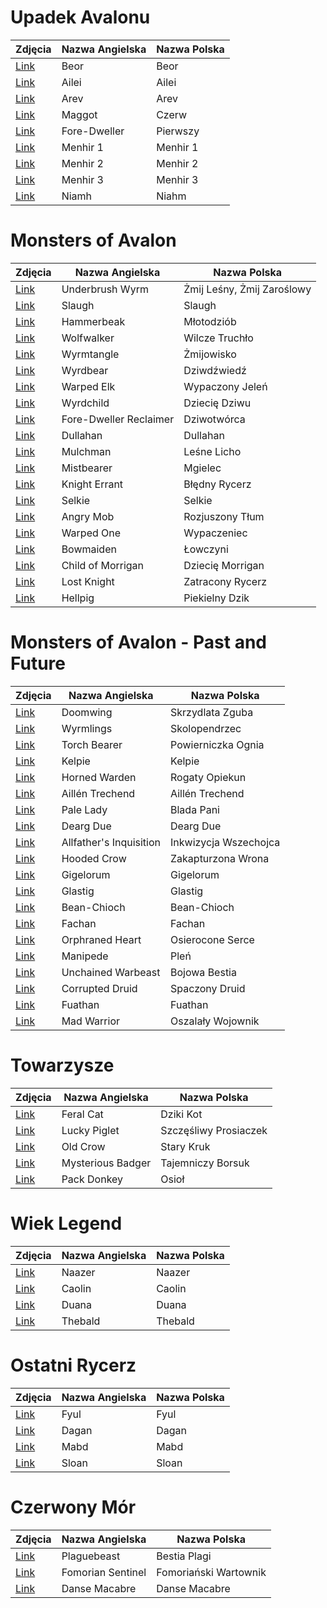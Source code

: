 # Upadek Avalonu
Zdjęcia                                                                                             | Nazwa Angielska         | Nazwa Polska
--------------------------------------------------------------------------------------------------- | ----------------------- | --------------------------
[Link](http://www.miniatures-workshop.com/lostminiswiki/index.php?title=Image:AwakenR-TG-01-01.jpg) | Beor                    | Beor
[Link](http://www.miniatures-workshop.com/lostminiswiki/index.php?title=Image:AwakenR-TG-02-01.jpg) | Ailei                   | Ailei
[Link](http://www.miniatures-workshop.com/lostminiswiki/index.php?title=Image:AwakenR-TG-03-01.jpg) | Arev                    | Arev
[Link](http://www.miniatures-workshop.com/lostminiswiki/index.php?title=Image:AwakenR-TG-04-01.jpg) | Maggot                  | Czerw
[Link](http://www.miniatures-workshop.com/lostminiswiki/index.php?title=Image:AwakenR-TG-05-01.jpg) | Fore-Dweller            | Pierwszy
[Link](http://www.miniatures-workshop.com/lostminiswiki/index.php?title=Image:AwakenR-TG-06-01.jpg) | Menhir 1                | Menhir 1
[Link](http://www.miniatures-workshop.com/lostminiswiki/index.php?title=Image:AwakenR-TG-07-01.jpg) | Menhir 2                | Menhir 2
[Link](http://www.miniatures-workshop.com/lostminiswiki/index.php?title=Image:AwakenR-TG-08-01.jpg) | Menhir 3                | Menhir 3
[Link](http://www.miniatures-workshop.com/lostminiswiki/index.php?title=Image:AwakenR-TG-09-01.jpg) | Niamh                   | Niahm

# Monsters of Avalon

Zdjęcia                                                                                             | Nazwa Angielska         | Nazwa Polska
--------------------------------------------------------------------------------------------------- | ----------------------- | --------------------------
[Link](http://www.miniatures-workshop.com/lostminiswiki/index.php?title=Image:AwakenR-TG-10-01.jpg) | Underbrush Wyrm         | Żmij Leśny, Żmij Zaroślowy
[Link](http://www.miniatures-workshop.com/lostminiswiki/index.php?title=Image:AwakenR-TG-11-01.jpg) | Slaugh                  | Slaugh
[Link](http://www.miniatures-workshop.com/lostminiswiki/index.php?title=Image:AwakenR-TG-12-01.jpg) | Hammerbeak              | Młotodziób
[Link](http://www.miniatures-workshop.com/lostminiswiki/index.php?title=Image:AwakenR-TG-13-01.jpg) | Wolfwalker              | Wilcze Truchło
[Link](http://www.miniatures-workshop.com/lostminiswiki/index.php?title=Image:AwakenR-TG-14-01.jpg) | Wyrmtangle              | Żmijowisko
[Link](http://www.miniatures-workshop.com/lostminiswiki/index.php?title=Image:AwakenR-TG-15-01.jpg) | Wyrdbear                | Dziwdźwiedź
[Link](http://www.miniatures-workshop.com/lostminiswiki/index.php?title=Image:AwakenR-TG-16-01.jpg) | Warped Elk              | Wypaczony Jeleń
[Link](http://www.miniatures-workshop.com/lostminiswiki/index.php?title=Image:AwakenR-TG-17-01.jpg) | Wyrdchild               | Dziecię Dziwu
[Link](http://www.miniatures-workshop.com/lostminiswiki/index.php?title=Image:AwakenR-TG-18-01.jpg) | Fore-Dweller Reclaimer  | Dziwotwórca
[Link](http://www.miniatures-workshop.com/lostminiswiki/index.php?title=Image:AwakenR-TG-19-01.jpg) | Dullahan                | Dullahan
[Link](http://www.miniatures-workshop.com/lostminiswiki/index.php?title=Image:AwakenR-TG-20-01.jpg) | Mulchman                | Leśne Licho
[Link](http://www.miniatures-workshop.com/lostminiswiki/index.php?title=Image:AwakenR-TG-21-01.jpg) | Mistbearer              | Mgielec
[Link](http://www.miniatures-workshop.com/lostminiswiki/index.php?title=Image:AwakenR-TG-22-01.jpg) | Knight Errant           | Błędny Rycerz
[Link](http://www.miniatures-workshop.com/lostminiswiki/index.php?title=Image:AwakenR-TG-23-01.jpg) | Selkie                  | Selkie
[Link](http://www.miniatures-workshop.com/lostminiswiki/index.php?title=Image:AwakenR-TG-24-01.jpg) | Angry Mob               | Rozjuszony Tłum
[Link](http://www.miniatures-workshop.com/lostminiswiki/index.php?title=Image:AwakenR-TG-25-01.jpg) | Warped One              | Wypaczeniec
[Link](http://www.miniatures-workshop.com/lostminiswiki/index.php?title=Image:AwakenR-TG-26-01.jpg) | Bowmaiden               | Łowczyni
[Link](http://www.miniatures-workshop.com/lostminiswiki/index.php?title=Image:AwakenR-TG-27-01.jpg) | Child of Morrigan       | Dziecię Morrigan
[Link](http://www.miniatures-workshop.com/lostminiswiki/index.php?title=Image:AwakenR-TG-28-01.jpg) | Lost Knight             | Zatracony Rycerz
[Link](http://www.miniatures-workshop.com/lostminiswiki/index.php?title=Image:AwakenR-TG-29-01.jpg) | Hellpig                 | Piekielny Dzik

# Monsters of Avalon - Past and Future

Zdjęcia                                                                                             | Nazwa Angielska         | Nazwa Polska
--------------------------------------------------------------------------------------------------- | ----------------------- | --------------------------
[Link](http://www.miniatures-workshop.com/lostminiswiki/index.php?title=Image:AwakenR-TG-50-01.jpg) | Doomwing                | Skrzydlata Zguba
[Link](http://www.miniatures-workshop.com/lostminiswiki/index.php?title=Image:AwakenR-TG-51-01.jpg) | Wyrmlings               | Skolopendrzec
[Link](http://www.miniatures-workshop.com/lostminiswiki/index.php?title=Image:AwakenR-TG-52-01.jpg) | Torch Bearer            | Powierniczka Ognia
[Link](http://www.miniatures-workshop.com/lostminiswiki/index.php?title=Image:AwakenR-TG-53-01.jpg) | Kelpie                  | Kelpie
[Link](http://www.miniatures-workshop.com/lostminiswiki/index.php?title=Image:AwakenR-TG-54-01.jpg) | Horned Warden           | Rogaty Opiekun
[Link](http://www.miniatures-workshop.com/lostminiswiki/index.php?title=Image:AwakenR-TG-55-01.jpg) | Aillén Trechend         | Aillén Trechend
[Link](http://www.miniatures-workshop.com/lostminiswiki/index.php?title=Image:AwakenR-TG-56-01.jpg) | Pale Lady               | Blada Pani
[Link](http://www.miniatures-workshop.com/lostminiswiki/index.php?title=Image:AwakenR-TG-57-01.jpg) | Dearg Due               | Dearg Due
[Link](http://www.miniatures-workshop.com/lostminiswiki/index.php?title=Image:AwakenR-TG-58-01.jpg) | Allfather's Inquisition | Inkwizycja Wszechojca
[Link](http://www.miniatures-workshop.com/lostminiswiki/index.php?title=Image:AwakenR-TG-59-01.jpg) | Hooded Crow             | Zakapturzona Wrona
[Link](http://www.miniatures-workshop.com/lostminiswiki/index.php?title=Image:AwakenR-TG-60-01.jpg) | Gigelorum               | Gigelorum
[Link](http://www.miniatures-workshop.com/lostminiswiki/index.php?title=Image:AwakenR-TG-61-01.jpg) | Glastig                 | Glastig
[Link](http://www.miniatures-workshop.com/lostminiswiki/index.php?title=Image:AwakenR-TG-62-01.jpg) | Bean-Chioch             | Bean-Chioch
[Link](http://www.miniatures-workshop.com/lostminiswiki/index.php?title=Image:AwakenR-TG-63-01.jpg) | Fachan                  | Fachan
[Link](http://www.miniatures-workshop.com/lostminiswiki/index.php?title=Image:AwakenR-TG-64-01.jpg) | Orphraned Heart         | Osierocone Serce
[Link](http://www.miniatures-workshop.com/lostminiswiki/index.php?title=Image:AwakenR-TG-65-01.jpg) | Manipede                | Pleń
[Link](http://www.miniatures-workshop.com/lostminiswiki/index.php?title=Image:AwakenR-TG-66-01.jpg) | Unchained Warbeast      | Bojowa Bestia
[Link](http://www.miniatures-workshop.com/lostminiswiki/index.php?title=Image:AwakenR-TG-67-01.jpg) | Corrupted Druid         | Spaczony Druid
[Link](http://www.miniatures-workshop.com/lostminiswiki/index.php?title=Image:AwakenR-TG-68-01.jpg) | Fuathan                 | Fuathan
[Link](http://www.miniatures-workshop.com/lostminiswiki/index.php?title=Image:AwakenR-TG-69-01.jpg) | Mad Warrior             | Oszalały Wojownik

# Towarzysze

Zdjęcia                                                                                             | Nazwa Angielska         | Nazwa Polska
--------------------------------------------------------------------------------------------------- | ----------------------- | --------------------------
[Link](http://www.miniatures-workshop.com/lostminiswiki/index.php?title=Image:AwakenR-TG-30-01.jpg) | Feral Cat               | Dziki Kot
[Link](http://www.miniatures-workshop.com/lostminiswiki/index.php?title=Image:AwakenR-TG-31-01.jpg) | Lucky Piglet            | Szczęśliwy Prosiaczek
[Link](http://www.miniatures-workshop.com/lostminiswiki/index.php?title=Image:AwakenR-TG-32-01.jpg) | Old Crow                | Stary Kruk
[Link](http://www.miniatures-workshop.com/lostminiswiki/index.php?title=Image:AwakenR-TG-33-01.jpg) | Mysterious Badger       | Tajemniczy Borsuk
[Link](http://www.miniatures-workshop.com/lostminiswiki/index.php?title=Image:AwakenR-TG-34-01.jpg) | Pack Donkey             | Osioł

# Wiek Legend

Zdjęcia                                                                                             | Nazwa Angielska         | Nazwa Polska
--------------------------------------------------------------------------------------------------- | ----------------------- | --------------------------
[Link](http://www.miniatures-workshop.com/lostminiswiki/index.php?title=Image:AwakenR-TG-35-01.jpg) | Naazer                  | Naazer
[Link](http://www.miniatures-workshop.com/lostminiswiki/index.php?title=Image:AwakenR-TG-36-01.jpg) | Caolin                  | Caolin
[Link](http://www.miniatures-workshop.com/lostminiswiki/index.php?title=Image:AwakenR-TG-37-01.jpg) | Duana                   | Duana
[Link](http://www.miniatures-workshop.com/lostminiswiki/index.php?title=Image:AwakenR-TG-38-01.jpg) | Thebald                 | Thebald

# Ostatni Rycerz

Zdjęcia                                                                                             | Nazwa Angielska         | Nazwa Polska
--------------------------------------------------------------------------------------------------- | ----------------------- | --------------------------
[Link](http://www.miniatures-workshop.com/lostminiswiki/index.php?title=Image:AwakenR-TG-39-01.jpg) | Fyul                    | Fyul
[Link](http://www.miniatures-workshop.com/lostminiswiki/index.php?title=Image:AwakenR-TG-40-01.jpg) | Dagan                   | Dagan
[Link](http://www.miniatures-workshop.com/lostminiswiki/index.php?title=Image:AwakenR-TG-41-01.jpg) | Mabd                    | Mabd
[Link](http://www.miniatures-workshop.com/lostminiswiki/index.php?title=Image:AwakenR-TG-42-01.jpg) | Sloan                   | Sloan

# Czerwony Mór

Zdjęcia                                                                                             | Nazwa Angielska         | Nazwa Polska
--------------------------------------------------------------------------------------------------- | ----------------------- | --------------------------
[Link](http://www.miniatures-workshop.com/lostminiswiki/index.php?title=Image:AwakenR-TG-43-01.jpg) | Plaguebeast             | Bestia Plagi
[Link](http://www.miniatures-workshop.com/lostminiswiki/index.php?title=Image:AwakenR-TG-44-01.jpg) | Fomorian Sentinel       | Fomoriański Wartownik
[Link](http://www.miniatures-workshop.com/lostminiswiki/index.php?title=Image:AwakenR-TG-45-01.jpg) | Danse Macabre           | Danse Macabre

